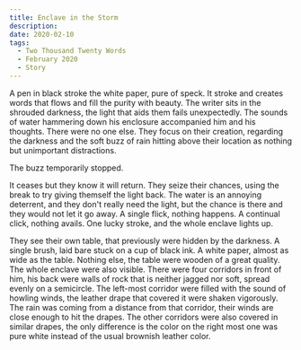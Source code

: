 ```yaml
---
title: Enclave in the Storm
description: 
date: 2020-02-10
tags:
  - Two Thousand Twenty Words
  - February 2020
  - Story
---
```


A pen in black stroke the white paper, pure of speck. It stroke and creates words that flows and fill the purity with beauty. The writer sits in the shrouded darkness, the light that aids them fails unexpectedly. The sounds of water hammering down his enclosure accompanied him and his thoughts. There were no one else. They focus on their creation, regarding the darkness and the soft buzz of rain hitting above their location as nothing but unimportant distractions.

The buzz temporarily stopped.

It ceases but they know it will return. They seize their chances, using the break to try giving themself the light back. The water is an annoying deterrent, and they don't really need the light, but the chance is there and they would not let it go away. A single flick, nothing happens. A continual click, nothing avails. One lucky stroke, and the whole enclave lights up.

They see their own table, that previously were hidden by the darkness. A single brush, laid bare stuck on a cup of black ink. A white paper, almost as wide as the table. Nothing else, the table were wooden of a great quality. The whole enclave were also visible. There were four corridors in front of him, his back were walls of rock that is neither jagged nor soft, spread evenly on a semicircle. The left-most corridor were filled with the sound of howling winds, the leather drape that covered it were shaken vigorously. The rain was coming from a distance from that corridor, their winds are close enough to hit the drapes. The other corridors were also covered in similar drapes, the only difference is the color on the right most one was pure white instead of the usual brownish leather color.
